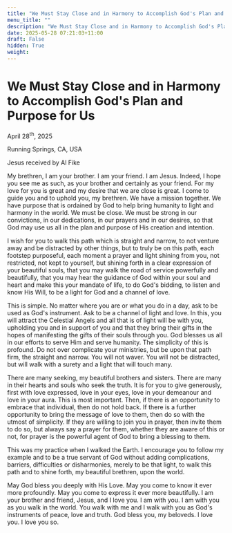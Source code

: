 ```yaml
---
title: "We Must Stay Close and in Harmony to Accomplish God's Plan and Purpose for Us"
menu_title: ""
description: "We Must Stay Close and in Harmony to Accomplish God's Plan and Purpose for Us"
date: 2025-05-28 07:21:03+11:00
draft: False
hidden: True
weight:
---
```

# We Must Stay Close and in Harmony to Accomplish God's Plan and Purpose for Us

April 28<sup>th</sup>, 2025

Running Springs, CA, USA

Jesus received by Al Fike

My brethren, I am your brother. I am your friend. I am Jesus. Indeed, I hope you see me as such, as your brother and certainly as your friend. For my love for you is great and my desire that we are close is great. I come to guide you and to uphold you, my brethren. We have a mission together. We have purpose that is ordained by God to help bring humanity to light and harmony in the world. We must be close. We must be strong in our convictions, in our dedications, in our prayers and in our desires, so that God may use us all in the plan and purpose of His creation and intention.

I wish for you to walk this path which is straight and narrow, to not venture away and be distracted by other things, but to truly be on this path, each footstep purposeful, each moment a prayer and light shining from you, not restricted, not kept to yourself, but shining forth in a clear expression of your beautiful souls, that you may walk the road of service powerfully and beautifully, that you may hear the guidance of God within your soul and heart and make this your mandate of life, to do God's bidding, to listen and know His Will, to be a light for God and a channel of love.

This is simple. No matter where you are or what you do in a day, ask to be used as God's instrument. Ask to be a channel of light and love. In this, you will attract the Celestial Angels and all that is of light will be with you, upholding you and in support of you and that they bring their gifts in the hopes of manifesting the gifts of their souls through you. God blesses us all in our efforts to serve Him and serve humanity. The simplicity of this is profound. Do not over complicate your ministries, but be upon that path firm, the straight and narrow. You will not waver. You will not be distracted, but will walk with a surety and a light that will touch many.

There are many seeking, my beautiful brothers and sisters. There are many in their hearts and souls who seek the truth. It is for you to give generously, first with love expressed, love in your eyes, love in your demeanour and love in your aura. This is most important. Then, if there is an opportunity to embrace that individual, then do not hold back. If there is a further opportunity to bring the message of love to them, then do so with the utmost of simplicity. If they are willing to join you in prayer, then invite them to do so, but always say a prayer for them, whether they are aware of this or not, for prayer is the powerful agent of God to bring a blessing to them.

This was my practice when I walked the Earth. I encourage you to follow my example and to be a true servant of God without adding complications, barriers, difficulties or disharmonies, merely to be that light, to walk this path and to shine forth, my beautiful brethren, upon the world.

May God bless you deeply with His Love. May you come to know it ever more profoundly. May you come to express it ever more beautifully. I am your brother and friend, Jesus, and I love you. I am with you. I am with you as you walk in the world. You walk with me and I walk with you as God's instruments of peace, love and truth. God bless you, my beloveds. I love you. I love you so.
